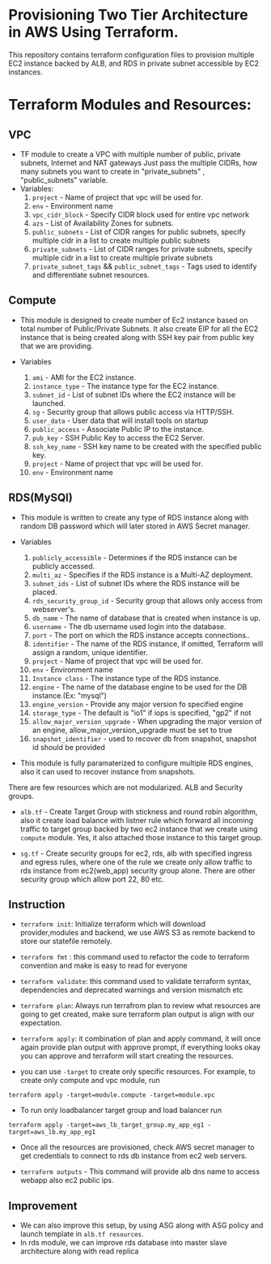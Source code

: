 # Provisioning Two Tier Architecture in AWS Using Terraform.
This repository contains terraform configuration files to provision multiple EC2 instance backed by ALB, and RDS in private subnet accessible by EC2 instances.

# Terraform Modules and Resources:
## VPC 
  * TF module to create a VPC with multiple number of public, private subnets, Internet and NAT gateways
  Just pass the multiple CIDRs, how many subnets you want to create in  "private_subnets" , "public_subnets" variable.
  * Variables:
    1) `project`         - Name of project that vpc will be used for.
    2) `env`             - Environment name
    3) `vpc_cidr_block`  - Specify CIDR block used for entire vpc network
    4) `azs`             - List of Availability Zones for subnets.
    5) `public_subnets`  - List of CIDR ranges for public subnets, specify multiple cidr in a list to create multiple public subnets
    6) `private_subnets` - List of CIDR ranges for private subnets, specify multiple cidr in a list to create multiple private subnets
    7) `private_subnet_tags` && `public_subnet_tags` - Tags used to identify and differentiate subnet resources.

## Compute
* This module is designed to create number of Ec2 instance based on total number of Public/Private Subnets. It also create EIP for all the EC2 instance that is being created along with SSH key pair from public key that we are providing.

* Variables
    1) `ami`           - AMI for the EC2 instance.
    2) `instance_type` - The instance type for the EC2 instance.
    3) `subnet_id`     - List of subnet IDs where the EC2 instance will be launched.
    4) `sg`            - Security group that allows public access via HTTP/SSH.
    5) `user_data`     - User data that will install tools on startup
    6) `public_access` - Associate Public IP to the instance.
    7) `pub_key`       - SSH Public Key to access the EC2 Server.
    8) `ssh_key_name`  - SSH key name to be created with the specified public key.
    9) `project`       - Name of project that vpc will be used for.
    10) `env`          - Environment name

## RDS(MySQl)
* This module is written to create any type of RDS instance along with random DB password which will later stored in AWS Secret manager.

* Variables
    1) `publicly_accessible`   - Determines if the RDS instance can be publicly accessed.
    2) `multi_az`      - Specifies if the RDS instance is a Multi-AZ deployment.
    3) `subnet_ids`      - List of subnet IDs where the RDS instance will be placed.
    4) `rds_security_group_id` - Security group that allows only access from webserver's.
    5) `db_name`       - The name of database that is created when instance is up.
    6) `username`      - The db username used login into the database.
    7) `port`          - The port on which the RDS instance accepts connections..
    8) `identifier`    - The name of the RDS instance, if omitted, Terraform will assign a random, unique identifier.
    9) `project`     - Name of project that vpc will be used for.
    10) `env`        - Environment name
    11) `Instance class` - The instance type of the RDS instance.
    12) `engine` - The name of the database engine to be used for the DB instance.(Ex: "mysql")
    13) `engine_version` - Provide any major version fo specified engine
    14) `storage_type` - The default is "io1" if iops is specified, "gp2" if not
    15) `allow_major_version_upgrade` - When upgrading the major version of an engine, allow_major_version_upgrade must be set to true
    16) `snapshot_identifier` - used to recover db from snapshot, snapshot id should be provided

* This module is fully paramaterized to configure multiple RDS engines, also it can used to recover instance from snapshots.

There are few resources which are not modularized. ALB and Security groups.

* `alb.tf` - Create Target Group with stickness and round robin algorithm, also it create load balance with listner rule which forward all incoming traffic to target group backed by two ec2 instance that we create using `compute` module. Yes, it also attached those instance to this target group.

* `sg.tf` - Create security groups for ec2, rds, alb with specified ingress and egress rules, where one of the rule we create only allow traffic to rds instance from ec2(web_app) security group alone. There are other security group which allow port 22, 80 etc.

## Instruction
* `terraform init`: Initialize terraform which will download provider,modules and backend, we use AWS S3 as remote backend to store our statefile remotely.
* `terraform fmt` : this command used to refactor the code to terraform convention and make is easy to read for everyone
* `terraform validate`: this command used to validate terraform syntax, dependencies and deprecated warnings and version mismatch etc
* `terraform plan`: Always run terrafrom plan to review what resources are going to get created, make sure terraform plan output is align with our expectation.
* `terraform apply`: it combination of plan and apply command, it will once again provide plan output with approve prompt, if everything looks okay you can approve and terraform will start creating the resources.

* you can use `-target` to create only specific resources. For example, to create only compute and vpc module, run
```
terraform apply -target=module.compute -target=module.vpc
```
* To run only loadbalancer target group and load balancer run
```
terraform apply -target=aws_lb_target_group.my_app_eg1 -target=aws_lb.my_app_eg1
```
* Once all the resources are provisioned, check AWS secret manager to get credentials to connect to rds db instance from ec2 web servers.

* `terraform outputs` - This command will provide alb dns name to access webapp also ec2 public ips.

## Improvement
* We can also improve this setup, by using ASG along with ASG policy and launch template in `alb.tf resources`.
* In rds module, we can improve rds database into master slave architecture along with read replica